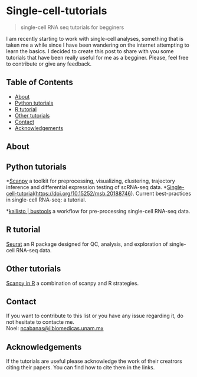# Single-cell-tutorials
> single-cell RNA seq tutorials for begginers

I am recently starting to work with single-cell analyses, something that is taken me a while since I have been wandering on the internet attempting to learn the basics. I decided to create this post to share with you some tutorials that have been really useful for me as a begginer. Please, feel free to contribute or give any feedback. 


<!-- TABLE OF CONTENTS -->
## Table of Contents

* [About](#About)
* [Python tutorials](#Python-tutorials)
* [R tutorial](#R-tutorial)
* [Other tutorials](#Other-tutorials)
* [Contact](#Contact)
* [Acknowledgements](#acknowledgements)


## About

## Python tutorials

*[Scanpy](https://scanpy.readthedocs.io/en/stable/#) a toolkit for preprocessing, visualizing, clustering, trajectory inference and differential expression testing of scRNA-seq data.
*[Single-cell-tutorial](https://github.com/theislab/single-cell-tutorial)(https://doi.org/10.15252/msb.20188746). Current best-practices in single-cell RNA-seq: a tutorial.

*[kallisto | bustools](https://www.kallistobus.tools/) a workflow for pre-processing single-cell RNA-seq data.



## R tutorial
[Seurat](https://satijalab.org/seurat/) an R package designed for QC, analysis, and exploration of single-cell RNA-seq data.


## Other tutorials
[Scanpy in R](https://theislab.github.io/scanpy-in-R/#content) a combination of scanpy and R strategies.


## Contact
If you want to contribute to this list or you have any issue regarding it, do not hesitate to contacte me.                            
Noel: ncabanas@iibiomedicas.unam.mx


## Acknowledgements
If the tutorials are useful please acknowledge the work of their creatrors citing their papers.
You can find how to cite them in the links.


